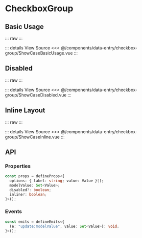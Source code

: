 <script setup lang='ts'>
import ShowCaseBasicUsage from './ShowCaseBasicUsage.vue'
import ShowCaseDisabled from './ShowCaseDisabled.vue'
import ShowCaseInline from './ShowCaseInline.vue'
</script>

# CheckboxGroup

## Basic Usage

::: raw
<ShowCaseBasicUsage class="vp-raw" />
:::

::: details View Source
<<< @/components/data-entry/checkbox-group/ShowCaseBasicUsage.vue
:::

## Disabled

::: raw
<ShowCaseDisabled class="vp-raw" />
:::

::: details View Source
<<< @/components/data-entry/checkbox-group/ShowCaseDisabled.vue
:::

## Inline Layout

::: raw
<ShowCaseInline class="vp-raw" />
:::

::: details View Source
<<< @/components/data-entry/checkbox-group/ShowCaseInline.vue
:::

## API

### Properties

```ts
const props = defineProps<{
  options: { label: string; value: Value }[];
  modelValue: Set<Value>;
  disabled?: boolean;
  inline?: boolean;
}>();
```

### Events

```ts
const emits = defineEmits<{
  (e: "update:modelValue", value: Set<Value>): void;
}>();
```
